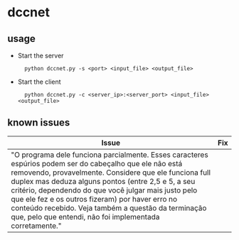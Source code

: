 # dccnet

## usage

- Start the server

		python dccnet.py -s <port> <input_file> <output_file>


- Start the client

		python dccnet.py -c <server_ip>:<server_port> <input_file> <output_file>

## known issues

|Issue|Fix|
|---|---|
|"O programa dele funciona parcialmente. Esses caracteres espúrios podem ser do cabeçalho que ele não está removendo, provavelmente. Considere que ele funciona full duplex mas deduza alguns pontos (entre 2,5 e 5, a seu critério, dependendo do que você julgar mais justo pelo que ele fez e os outros fizeram) por haver erro no conteúdo recebido. Veja também a questão da terminação que, pelo que entendi, não foi implementada corretamente."||
